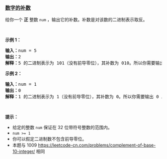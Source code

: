 ### [数字的补数](https://leetcode-cn.com/problems/number-complement)

<p>给你一个 <strong>正</strong> 整数 <code>num</code> ，输出它的补数。补数是对该数的二进制表示取反。</p>

<p> </p>

<ol>
</ol>

<p><strong>示例 1：</strong></p>

<pre>
<strong>输入：</strong>num = 5
<strong>输出：</strong>2
<strong>解释：</strong>5 的二进制表示为 101（没有前导零位），其补数为 010。所以你需要输出 2 。
</pre>

<p><strong>示例 2：</strong></p>

<pre>
<strong>输入：</strong>num = 1
<strong>输出：</strong>0
<strong>解释：</strong>1 的二进制表示为 1（没有前导零位），其补数为 0。所以你需要输出 0 。
</pre>

<p> </p>

<p><strong>提示：</strong></p>

<ul>
	<li>给定的整数 <code>num</code> 保证在 32 位带符号整数的范围内。</li>
	<li><code>num >= 1</code></li>
	<li>你可以假定二进制数不包含前导零位。</li>
	<li>本题与 1009 <a href="https://leetcode-cn.com/problems/complement-of-base-10-integer/">https://leetcode-cn.com/problems/complement-of-base-10-integer/</a> 相同</li>
</ul>
